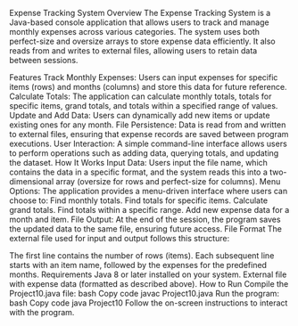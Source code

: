 Expense Tracking System
Overview
The Expense Tracking System is a Java-based console application that allows users to track and manage monthly expenses across various categories. The system uses both perfect-size and oversize arrays to store expense data efficiently. It also reads from and writes to external files, allowing users to retain data between sessions.

Features
Track Monthly Expenses: Users can input expenses for specific items (rows) and months (columns) and store this data for future reference.
Calculate Totals: The application can calculate monthly totals, totals for specific items, grand totals, and totals within a specified range of values.
Update and Add Data: Users can dynamically add new items or update existing ones for any month.
File Persistence: Data is read from and written to external files, ensuring that expense records are saved between program executions.
User Interaction: A simple command-line interface allows users to perform operations such as adding data, querying totals, and updating the dataset.
How It Works
Input Data: Users input the file name, which contains the data in a specific format, and the system reads this into a two-dimensional array (oversize for rows and perfect-size for columns).
Menu Options: The application provides a menu-driven interface where users can choose to:
Find monthly totals.
Find totals for specific items.
Calculate grand totals.
Find totals within a specific range.
Add new expense data for a month and item.
File Output: At the end of the session, the program saves the updated data to the same file, ensuring future access.
File Format
The external file used for input and output follows this structure:

The first line contains the number of rows (items).
Each subsequent line starts with an item name, followed by the expenses for the predefined months.
Requirements
Java 8 or later installed on your system.
External file with expense data (formatted as described above).
How to Run
Compile the Project10.java file:
bash
Copy code
javac Project10.java
Run the program:
bash
Copy code
java Project10
Follow the on-screen instructions to interact with the program.
